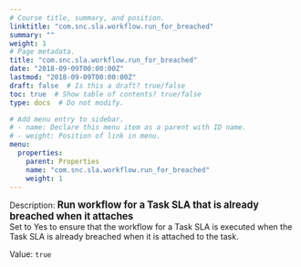 ```yaml
---
# Course title, summary, and position.
linktitle: "com.snc.sla.workflow.run_for_breached"
summary: ""
weight: 1
# Page metadata.
title: "com.snc.sla.workflow.run_for_breached"
date: "2018-09-09T00:00:00Z"
lastmod: "2018-09-09T00:00:00Z"
draft: false  # Is this a draft? true/false
toc: true  # Show table of contents? true/false
type: docs  # Do not modify.

# Add menu entry to sidebar.
# - name: Declare this menu item as a parent with ID name.
# - weight: Position of link in menu.
menu:
  properties:
    parent: Properties
    name: "com.snc.sla.workflow.run_for_breached"
    weight: 1
---
```


Description: <span style="font-weight:bold;font-size: larger">Run workflow for a Task SLA that is already breached when it attaches<br/></span>
Set to Yes to ensure that the workflow for a Task SLA is executed when the Task SLA is already breached when it is attached to the task.


Value: `true`